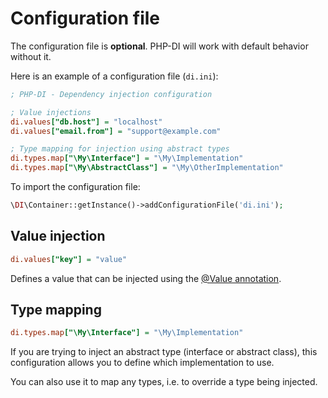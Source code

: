 # Configuration file

The configuration file is **optional**. PHP-DI will work with default behavior without it.

Here is an example of a configuration file (`di.ini`):

```ini
; PHP-DI - Dependency injection configuration

; Value injections
di.values["db.host"] = "localhost"
di.values["email.from"] = "support@example.com"

; Type mapping for injection using abstract types
di.types.map["\My\Interface"] = "\My\Implementation"
di.types.map["\My\AbstractClass"] = "\My\OtherImplementation"
```

To import the configuration file:

```php
\DI\Container::getInstance()->addConfigurationFile('di.ini');
```

## Value injection

```ini
di.values["key"] = "value"
```

Defines a value that can be injected using the [@Value annotation](doc/value-annotation).

## Type mapping

```ini
di.types.map["\My\Interface"] = "\My\Implementation"
```

If you are trying to inject an abstract type (interface or abstract class),
this configuration allows you to define which implementation to use.

You can also use it to map any types, i.e. to override a type being injected.

